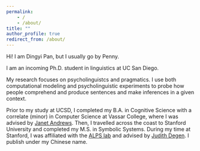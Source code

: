 ```yaml
---
permalink: 
    - /
    - /about/
title: ""
author_profile: true
redirect_from: /about/
---
```


Hi! I am Dingyi Pan, but I usually go by Penny. 


I am an incoming Ph.D. student in linguistics at UC San Diego. 

My research focuses on psycholinguistcs and pragmatics. I use both computational modeling and psycholinguistic experiments to probe how people comprehend and produce sentences and make inferences in a given context.


Prior to my study at UCSD, I completed my B.A. in Cognitive Science with a correlate (minor) in Computer Science at Vassar College, where I was advised by [Janet Andrews](https://www.vassar.edu/faculty/andrewsj). Then, I travelled across the coast to Stanford University and completed my M.S. in Symbolic Systems. During my time at Stanford, I was affiliated with the [ALPS lab](http://alpslab.stanford.edu/) and advised by [Judith Degen](https://thegricean.github.io/). I publish under my Chinese name.
